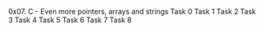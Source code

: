 0x07. C - Even more pointers, arrays and strings
Task 0
Task 1
Task 2
Task 3
Task 4
Task 5
Task 6
Task 7
Task 8
